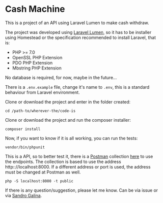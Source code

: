 # Cash Machine

This is a project of an API using Laravel Lumen to make cash withdraw.

The project was developed using [Laravel Lumen](https://lumen.laravel.com/), so it has to be installer using Homestead or the specification recommended to install Laravel, that is:
* PHP >= 7.0
* OpenSSL PHP Extension
* PDO PHP Extension
* Mbstring PHP Extension

No database is required, for now, maybe in the future... 

There is a `.env.example` file, change it's name to `.env`, this is a standard behaviour from Laravel environment.

Clone or download the project and enter in the folder created:
```
cd /path-to/wherever-the/code-is
```  

Clone or download the project and run the composer installer:
```
composer install
```  

Now, if you want to know if it is all working, you can run the tests:
```
vendor/bin/phpunit
```  

This is a API, so to better test it, there is a [Postman](https://www.getpostman.com/) collection [here](https://www.getpostman.com/collections/b90c0447290628ba144b) to use the endpoints. 
The collection is based to use the address http:://localhost:8000.
If a different address or port is used, the address must be changed at Postman as well.
```
php -S localhost:8000 -t public
```    

If there is any question/suggestion, please let me know. Can be via issue or via [Sandro Galina](https://sandrogallina.com/).<br>